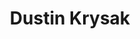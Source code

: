 ---
avatar: /images/people/bashfulrobot.jpg
avatar_small: /images/people/bashfulrobot_small.jpg
bio: Historically an open source consumer (Enterprise operations), now also an open
  source contributor. An active Ubuntu Budgie team member since December of 2016 assisting
  with infrastructure, community, packaging, etc. Also a co-host of the Vancouver
  Linux Desktop User Group.
homepage: null
instagram: null
linkedin: null
title: Dustin Krysak
twitter: https://twitter.com/bashfulrobot
type: guest
username: bashfulrobot
youtube: null
---